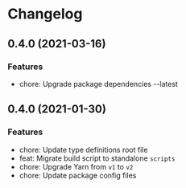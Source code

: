 # Changelog

## 0.4.0 (2021-03-16)

### Features

- chore: Upgrade package dependencies --latest

## 0.4.0 (2021-01-30)

### Features

- chore: Update type definitions root file
- feat: Migrate build script to standalone `scripts`
- chore: Upgrade Yarn from `v1` to `v2`
- chore: Update package config files
